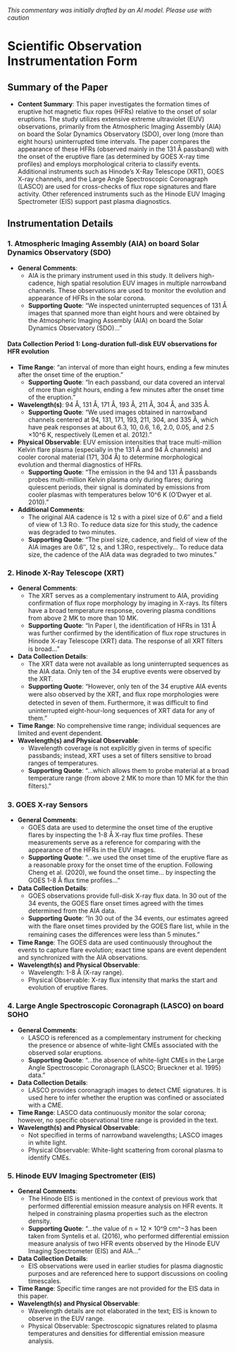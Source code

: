 _This commentary was initially drafted by an AI model. Please use with caution_

# Scientific Observation Instrumentation Form

## Summary of the Paper
- **Content Summary**: This paper investigates the formation times of eruptive hot magnetic flux ropes (HFRs) relative to the onset of solar eruptions. The study utilizes extensive extreme ultraviolet (EUV) observations, primarily from the Atmospheric Imaging Assembly (AIA) on board the Solar Dynamics Observatory (SDO), over long (more than eight hours) uninterrupted time intervals. The paper compares the appearance of these HFRs (observed mainly in the 131 Å passband) with the onset of the eruptive flare (as determined by GOES X-ray time profiles) and employs morphological criteria to classify events. Additional instruments such as Hinode’s X-Ray Telescope (XRT), GOES X-ray channels, and the Large Angle Spectroscopic Coronagraph (LASCO) are used for cross-checks of flux rope signatures and flare activity. Other referenced instruments such as the Hinode EUV Imaging Spectrometer (EIS) support past plasma diagnostics.

## Instrumentation Details

### 1. Atmospheric Imaging Assembly (AIA) on board Solar Dynamics Observatory (SDO)
- **General Comments**:
   - AIA is the primary instrument used in this study. It delivers high-cadence, high spatial resolution EUV images in multiple narrowband channels. These observations are used to monitor the evolution and appearance of HFRs in the solar corona.
   - **Supporting Quote**: “We inspected uninterrupted sequences of 131 Å images that spanned more than eight hours and were obtained by the Atmospheric Imaging Assembly (AIA) on board the Solar Dynamics Observatory (SDO)...”

#### Data Collection Period 1: Long-duration full-disk EUV observations for HFR evolution
- **Time Range**: “an interval of more than eight hours, ending a few minutes after the onset time of the eruption.”
   - **Supporting Quote**: “In each passband, our data covered an interval of more than eight hours, ending a few minutes after the onset time of the eruption.”
- **Wavelength(s)**: 94 Å, 131 Å, 171 Å, 193 Å, 211 Å, 304 Å, and 335 Å.
   - **Supporting Quote**: “We used images obtained in narrowband channels centered at 94, 131, 171, 193, 211, 304, and 335 Å, which have peak responses at about 6.3, 10, 0.6, 1.6, 2.0, 0.05, and 2.5 ×10^6 K, respectively (Lemen et al. 2012).”
- **Physical Observable**: EUV emission intensities that trace multi-million Kelvin flare plasma (especially in the 131 Å and 94 Å channels) and cooler coronal material (171, 304 Å) to determine morphological evolution and thermal diagnostics of HFRs.
   - **Supporting Quote**: “The emission in the 94 and 131 Å passbands probes multi-million Kelvin plasma only during flares; during quiescent periods, their signal is dominated by emissions from cooler plasmas with temperatures below 10^6 K (O’Dwyer et al. 2010).”
- **Additional Comments**: 
   - The original AIA cadence is 12 s with a pixel size of 0.6″ and a field of view of 1.3 R⊙. To reduce data size for this study, the cadence was degraded to two minutes.
   - **Supporting Quote**: “The pixel size, cadence, and field of view of the AIA images are 0.6′′, 12 s, and 1.3R⊙, respectively... To reduce data size, the cadence of the AIA data was degraded to two minutes.”

### 2. Hinode X-Ray Telescope (XRT)
- **General Comments**:
   - The XRT serves as a complementary instrument to AIA, providing confirmation of flux rope morphology by imaging in X-rays. Its filters have a broad temperature response, covering plasma conditions from above 2 MK to more than 10 MK.
   - **Supporting Quote**: “In Paper I, the identification of HFRs in 131 Å was further confirmed by the identification of flux rope structures in Hinode X-ray Telescope (XRT) data. The response of all XRT ﬁlters is broad...”
- **Data Collection Details**:
   - The XRT data were not available as long uninterrupted sequences as the AIA data. Only ten of the 34 eruptive events were observed by the XRT.
   - **Supporting Quote**: “However, only ten of the 34 eruptive AIA events were also observed by the XRT, and ﬂux rope morphologies were detected in seven of them. Furthermore, it was diﬃcult to ﬁnd uninterrupted eight-hour-long sequences of XRT data for any of them.”
- **Time Range**: No comprehensive time range; individual sequences are limited and event dependent.
- **Wavelength(s) and Physical Observable**:
   - Wavelength coverage is not explicitly given in terms of specific passbands; instead, XRT uses a set of filters sensitive to broad ranges of temperatures.
   - **Supporting Quote**: “...which allows them to probe material at a broad temperature range (from above 2 MK to more than 10 MK for the thin ﬁlters).”

### 3. GOES X-ray Sensors
- **General Comments**:
   - GOES data are used to determine the onset time of the eruptive flares by inspecting the 1-8 Å X-ray flux time profiles. These measurements serve as a reference for comparing with the appearance of the HFRs in the EUV images.
   - **Supporting Quote**: “...we used the onset time of the eruptive flare as a reasonable proxy for the onset time of the eruption. Following Cheng et al. (2020), we found the onset time… by inspecting the GOES 1-8 Å ﬂux time proﬁles...”
- **Data Collection Details**:
   - GOES observations provide full-disk X-ray flux data. In 30 out of the 34 events, the GOES flare onset times agreed with the times determined from the AIA data.
   - **Supporting Quote**: “In 30 out of the 34 events, our estimates agreed with the ﬂare onset times provided by the GOES ﬂare list, while in the remaining cases the diﬀerences were less than 5 minutes.”
- **Time Range**: The GOES data are used continuously throughout the events to capture flare evolution; exact time spans are event dependent and synchronized with the AIA observations.
- **Wavelength(s) and Physical Observable**:
   - Wavelength: 1-8 Å (X-ray range).
   - Physical Observable: X-ray flux intensity that marks the start and evolution of eruptive flares.

### 4. Large Angle Spectroscopic Coronagraph (LASCO) on board SOHO
- **General Comments**:
   - LASCO is referenced as a complementary instrument for checking the presence or absence of white-light CMEs associated with the observed solar eruptions.
   - **Supporting Quote**: “...the absence of white-light CMEs in the Large Angle Spectroscopic Coronagraph (LASCO; Brueckner et al. 1995) data.”
- **Data Collection Details**:
   - LASCO provides coronagraph images to detect CME signatures. It is used here to infer whether the eruption was confined or associated with a CME.
- **Time Range**: LASCO data continuously monitor the solar corona; however, no specific observational time range is provided in the text.
- **Wavelength(s) and Physical Observable**:
   - Not specified in terms of narrowband wavelengths; LASCO images in white light.
   - Physical Observable: White-light scattering from coronal plasma to identify CMEs.

### 5. Hinode EUV Imaging Spectrometer (EIS)
- **General Comments**:
   - The Hinode EIS is mentioned in the context of previous work that performed differential emission measure analysis on HFR events. It helped in constraining plasma properties such as the electron density.
   - **Supporting Quote**: “...the value of n = 12 × 10^9 cm^−3 has been taken from Syntelis et al. (2016), who performed differential emission measure analysis of two HFR events observed by the Hinode EUV Imaging Spectrometer (EIS) and AIA…”
- **Data Collection Details**:
   - EIS observations were used in earlier studies for plasma diagnostic purposes and are referenced here to support discussions on cooling timescales.
- **Time Range**: Specific time ranges are not provided for the EIS data in this paper.
- **Wavelength(s) and Physical Observable**:
   - Wavelength details are not elaborated in the text; EIS is known to observe in the EUV range.
   - Physical Observable: Spectroscopic signatures related to plasma temperatures and densities for differential emission measure analysis.
